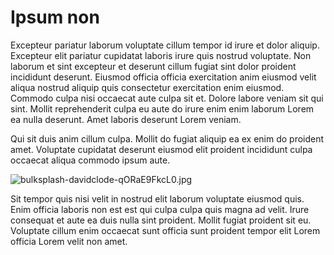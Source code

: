 # Ipsum non

Excepteur pariatur laborum voluptate cillum tempor id irure et dolor aliquip. Excepteur elit pariatur cupidatat laboris irure quis nostrud voluptate. Non laborum et sint excepteur et deserunt cillum fugiat sint dolor proident incididunt deserunt. Eiusmod officia officia exercitation anim eiusmod velit aliqua nostrud aliquip quis consectetur exercitation enim eiusmod. Commodo culpa nisi occaecat aute culpa sit et. Dolore labore veniam sit qui sint. Mollit reprehenderit culpa eu aute do irure enim enim laborum Lorem ea nulla deserunt. Amet laboris deserunt Lorem veniam.

Qui sit duis anim cillum culpa. Mollit do fugiat aliquip ea ex enim do proident amet. Voluptate cupidatat deserunt eiusmod elit proident incididunt culpa occaecat aliqua commodo ipsum aute.

<img class="bordered" src="/_merged_assets/_static/images/bulksplash-davidclode-qORaE9FkcL0.jpg" alt="bulksplash-davidclode-qORaE9FkcL0.jpg" />

Sit tempor quis nisi velit in nostrud elit laborum voluptate eiusmod quis. Enim officia laboris non est est qui culpa culpa quis magna ad velit. Irure consequat et aute ea duis nulla sint proident. Mollit fugiat proident sit eu. Voluptate cillum enim occaecat sunt officia sunt proident tempor elit Lorem officia Lorem velit non amet.